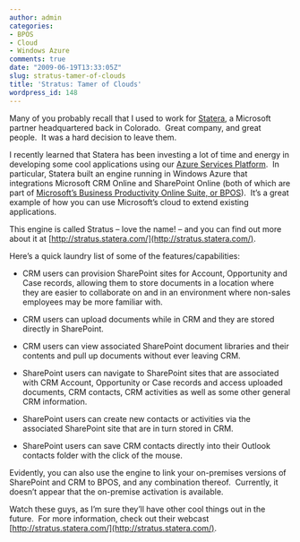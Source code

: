 ```yaml
---
author: admin
categories:
- BPOS
- Cloud
- Windows Azure
comments: true
date: "2009-06-19T13:33:05Z"
slug: stratus-tamer-of-clouds
title: 'Stratus: Tamer of Clouds'
wordpress_id: 148
---
```


Many of you probably recall that I used to work for [Statera](http://www.statera.com/), a Microsoft partner headquartered back in Colorado.  Great company, and great people.  It was a hard decision to leave them.

I recently learned that Statera has been investing a lot of time and energy in developing some cool applications using our [Azure Services Platform](http://www.azure.com/).  In particular, Statera built an engine running in Windows Azure that integrations Microsoft CRM Online and SharePoint Online (both of which are part of [Microsoft’s Business Productivity Online Suite, or BPOS](http://www.microsoft.com/online/default.mspx)).  It’s a great example of how you can use Microsoft’s cloud to extend existing applications.

This engine is called Stratus – love the name! – and you can find out more about it at [http://stratus.statera.com/](http://stratus.statera.com/).

Here’s a quick laundry list of some of the features/capabilities:



	
  * CRM users can provision SharePoint sites for Account, Opportunity and Case records, allowing them to store documents in a location where they are easier to collaborate on and in an environment where non-sales employees may be more familiar with.

	
  * CRM users can upload documents while in CRM and they are stored directly in SharePoint.

	
  * CRM users can view associated SharePoint document libraries and their contents and pull up documents without ever leaving CRM.

	
  * SharePoint users can navigate to SharePoint sites that are associated with CRM Account, Opportunity or Case records and access uploaded documents, CRM contacts, CRM activities as well as some other general CRM information.

	
  * SharePoint users can create new contacts or activities via the associated SharePoint site that are in turn stored in CRM.

	
  * SharePoint users can save CRM contacts directly into their Outlook contacts folder with the click of the mouse.


Evidently, you can also use the engine to link your on-premises versions of SharePoint and CRM to BPOS, and any combination thereof.  Currently, it doesn’t appear that the on-premise activation is available.

Watch these guys, as I’m sure they’ll have other cool things out in the future.  For more information, check out their webcast [http://stratus.statera.com/](http://stratus.statera.com/).
